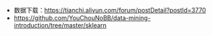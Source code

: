- 数据下载：https://tianchi.aliyun.com/forum/postDetail?postId=3770
- https://github.com/YouChouNoBB/data-mining-introduction/tree/master/sklearn

